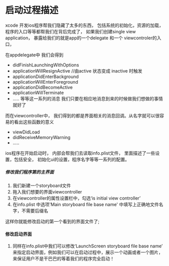 # 启动过程描述

xcode 开发ios程序帮我们隐藏了太多的东西， 包括系统的初始化，资源的加载，程序的入口等等都帮我们在背后完成了， 如果我们创建single view application， 暴露给我们的就是app的一个delegate 和一个 viewcontroler的入口，

在appdelegate中 我们会得到

* didFinishLaunchingWithOptions
* applicationWillResignActive \/\/由active 状态变成 inactive 时触发
* applicationDidEnterBackground
* applicationWillEnterForeground
* applicationDidBecomeActive
* applicationWillTerminate
* ..... 等等这一系列的消息 我们只要在相应地消息到来的时候做我们想做的事情就好了

而在viewcontroller中， 我们得到的都是界面相关的消息回调。从名字就可以很容易的看出这些函数的意义

* viewDidLoad
* didReceiveMemoryWarning
* .....

ios程序在开始启动时， 内部会帮我们去读取info.plist文件， 里面描述了一些设置，包括安全， 初始化ui的设置，程序名字等等一系列的配置。

##### 修改我们程序第的主界面

1. 我们新建一个storyboard文件
2. 拖入我们想要的界面viewcontroller
3. 在viewcontroller的属性设置栏中，勾选‘is initial view controller’
4. 在info.plist 中选项'Main storyboard file base name' 中填写上正确地文件名字，不需要后缀名

这样你就能修改启动的第一个看到的界面文件了;

#### 修改启动界面

1. 同样在info.plist中我们可以修改‘LaunchScreen storyboard file base name’ 来指定启动界面，例如我们可以在启动过程中，展示一个动画或者一个图片， 来保证用户不是干巴巴的等着我们的程序完全启动！


